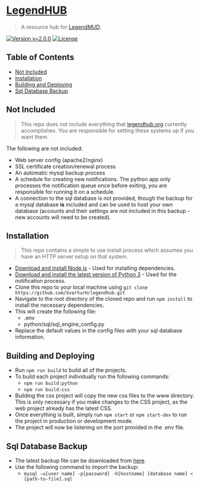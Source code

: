 # [LegendHUB](https://www.legendhub.org)
> A resource hub for [LegendMUD](www.legendmud.org).

[![Version v=2.0.0](http://img.shields.io/badge/version-v=2.0.0-brightgreen.svg?style=flat-square)](https://www.legendhub.org) [![License](http://img.shields.io/:license-mit-blue.svg?style=flat-square)](http://badges.mit-license.org)

## Table of Contents
- [Not Included](#not-included)
- [Installation](#installation)
- [Building and Deploying](#building-and-deploying)
- [Sql Database Backup](#sql-database-backup)

## Not Included
> This repo does not include everything that [legendhub.org](https://www.legendhub.org) currently accomplishes. You are responsible for setting these systems up if you want them.

The following are not included:
- Web server config (apache2/nginx)
- SSL certificate creation/renewal process
- An automatic mysql backup process
- A schedule for creating new notifications. The python app only processes the notification queue once before exiting, you are responsible for running it on a schedule.
- A connection to the sql database is not provided, though the backup for a mysql database **is** included and can be used to host your own database (accounts and their settings are not included in this backup - new accounts will need to be created).

## Installation
> This repo contains a simple to use install process which assumes you have an HTTP server setup on that system.

- [Download and install Node.js](https://nodejs.org/en/download/) - Used for installing dependencies.
- [Download and install the latest version of Python 3](https://www.python.org/downloads/) - Used for the notification process.
- Clone this repo to your local machine using `git clone https://github.com/SvarturH/legendhub.git`
- Navigate to the root directory of the cloned repo and run `npm install` to install the necessary dependencies.
- This will create the following file:
    - .env
    - python/sql/sql_engine_config.py
- Replace the default values in the config files with your sql database information.

## Building and Deploying
- Run `npm run build` to build all of the projects.
- To build each project individually run the following commands:
    - `npm run build:python`
    - `npm run build:css`
- Building the css project will copy the new css files to the www directory. This is only necessary if you make changes to the CSS project, as the web project already has the latest CSS.
- Once everything is built, simply run `npm start` or `npm start-dev` to run the project in production or development mode.
- The project will now be listening on the port provided in the .env file.

## Sql Database Backup
- The latest backup file can be downloaded from [here](https://drive.google.com/open?id=17RJ2vnmmH4G4-DWjlvEBYX-UI8I5RgC5).
- Use the following command to import the backup:
    - `mysql –u[user name] -p[password] -h[hostname] [database name] < [path-to-file].sql`

